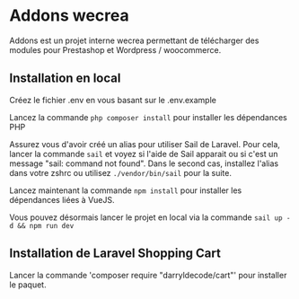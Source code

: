 # Addons wecrea

Addons est un projet interne wecrea permettant de télécharger des modules pour Prestashop et Wordpress / woocommerce.

## Installation en local

Créez le fichier .env en vous basant sur le .env.example

Lancez la commande `php composer install` pour installer les dépendances PHP

Assurez vous d'avoir créé un alias pour utiliser Sail de Laravel. Pour cela, lancer la commande `sail` et voyez si l'aide de Sail apparait ou si c'est un message "sail: command not found". Dans le second cas, installez l'alias dans votre zshrc ou utilisez `./vendor/bin/sail` pour la suite.

Lancez maintenant la commande `npm install` pour installer les dépendances liées à VueJS.

Vous pouvez désormais lancer le projet en local via la commande `sail up -d && npm run dev`


## Installation de Laravel Shopping Cart

Lancer la commande 'composer require "darryldecode/cart"' pour installer le paquet.
